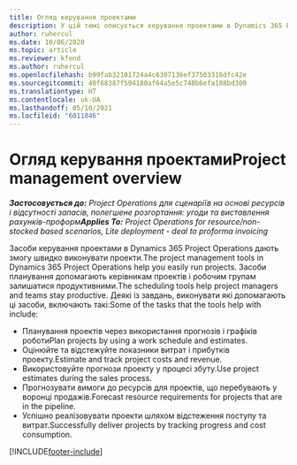 ```yaml
---
title: Огляд керування проектами
description: У цій темі описується керування проектами в Dynamics 365 Project Operations.
author: ruhercul
ms.date: 10/06/2020
ms.topic: article
ms.reviewer: kfend
ms.author: ruhercul
ms.openlocfilehash: b99fab32101724a4c6307136ef37503316dfc42e
ms.sourcegitcommit: 40f68387f594180af64a5e5c748b6efa188bd300
ms.translationtype: HT
ms.contentlocale: uk-UA
ms.lasthandoff: 05/10/2021
ms.locfileid: "6011846"
---
```

# <a name="project-management-overview"></a><span data-ttu-id="48fe2-103">Огляд керування проектами</span><span class="sxs-lookup"><span data-stu-id="48fe2-103">Project management overview</span></span>

<span data-ttu-id="48fe2-104">_**Застосовується до:** Project Operations для сценаріїв на основі ресурсів і відсутності запасів, полегшене розгортання: угоди та виставлення рахунків-проформ_</span><span class="sxs-lookup"><span data-stu-id="48fe2-104">_**Applies To:** Project Operations for resource/non-stocked based scenarios, Lite deployment - deal to proforma invoicing_</span></span>

<span data-ttu-id="48fe2-105">Засоби керування проектами в Dynamics 365 Project Operations дають змогу швидко виконувати проекти.</span><span class="sxs-lookup"><span data-stu-id="48fe2-105">The project management tools in Dynamics 365 Project Operations help you easily run projects.</span></span> <span data-ttu-id="48fe2-106">Засоби планування допомагають керівникам проектів і робочим групам залишатися продуктивними.</span><span class="sxs-lookup"><span data-stu-id="48fe2-106">The scheduling tools help project managers and teams stay productive.</span></span> <span data-ttu-id="48fe2-107">Деякі із завдань, виконувати які допомагають ці засоби, включають такі:</span><span class="sxs-lookup"><span data-stu-id="48fe2-107">Some of the tasks that the tools help with include:</span></span>

- <span data-ttu-id="48fe2-108">Планування проектів через використання прогнозів і графіків роботи</span><span class="sxs-lookup"><span data-stu-id="48fe2-108">Plan projects by using a work schedule and estimates.</span></span>
- <span data-ttu-id="48fe2-109">Оцінюйте та відстежуйте показники витрат і прибутків проекту.</span><span class="sxs-lookup"><span data-stu-id="48fe2-109">Estimate and track project costs and revenue.</span></span>
- <span data-ttu-id="48fe2-110">Використовуйте прогнози проекту у процесі збуту.</span><span class="sxs-lookup"><span data-stu-id="48fe2-110">Use project estimates during the sales process.</span></span>
- <span data-ttu-id="48fe2-111">Прогнозувати вимоги до ресурсів для проектів, що перебувають у воронці продажів.</span><span class="sxs-lookup"><span data-stu-id="48fe2-111">Forecast resource requirements for projects that are in the pipeline.</span></span>
- <span data-ttu-id="48fe2-112">Успішно реалізовувати проекти шляхом відстеження поступу та витрат.</span><span class="sxs-lookup"><span data-stu-id="48fe2-112">Successfully deliver projects by tracking progress and cost consumption.</span></span>


[!INCLUDE[footer-include](../includes/footer-banner.md)]